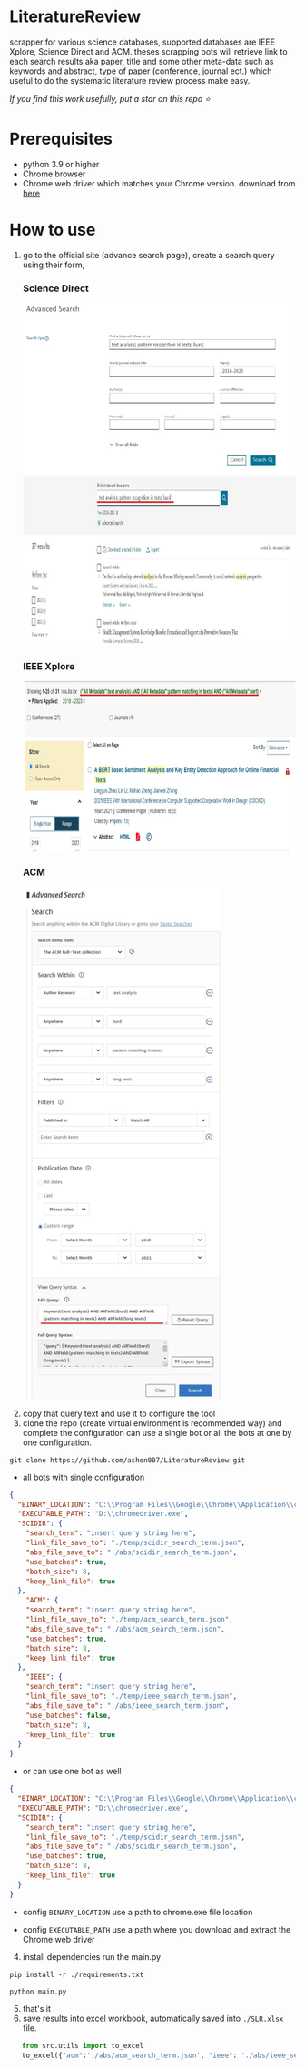 # LiteratureReview

scrapper for various science databases, supported databases are IEEE Xplore, Science Direct and
ACM. theses scrapping bots will retrieve link to each search results aka paper, title and some
other meta-data such as keywords and abstract, type of paper (conference, journal ect.) which
useful to do the systematic literature review process make easy.

_*If you find this work usefully, put a star on this repo ⭐*_

# Prerequisites

- python 3.9 or higher
- Chrome browser
- Chrome web driver which matches your Chrome version. download from [here](https://chromedriver.chromium.org/downloads/)

# How to use

1) go to the official site (advance search page), create a search query using their form,
   <P><h3>Science Direct</h3>
   <img height="300" src="demo\science direct adv search.jpg" width="600"/>
   <img height="300" src="demo\science direct adv search string.jpg" width="700"/></p>
   <P><h3>IEEE Xplore</h3>
   <img height="300" src="demo\ieee adv search string.jpg" width="700"/>
   <P><h3>ACM</h3>
   <img height="900" src="demo\acm adv search string.jpg" width="350"/></p>
2) copy that query text and use it to configure the tool
3) clone the repo (create virtual environment is recommended way) and complete the configuration
   can use a single bot or all the bots at one by one configuration.

```shell
git clone https://github.com/ashen007/LiteratureReview.git
```   
- all bots with single configuration

```json
{
  "BINARY_LOCATION": "C:\\Program Files\\Google\\Chrome\\Application\\chrome.exe",
  "EXECUTABLE_PATH": "D:\\chromedriver.exe",
  "SCIDIR": {
    "search_term": "insert query string here",
    "link_file_save_to": "./temp/scidir_search_term.json",
    "abs_file_save_to": "./abs/scidir_search_term.json",
    "use_batches": true,
    "batch_size": 8,
    "keep_link_file": true
  },
    "ACM": {
    "search_term": "insert query string here",
    "link_file_save_to": "./temp/acm_search_term.json",
    "abs_file_save_to": "./abs/acm_search_term.json",
    "use_batches": true,
    "batch_size": 8,
    "keep_link_file": true
  },
    "IEEE": {
    "search_term": "insert query string here",
    "link_file_save_to": "./temp/ieee_search_term.json",
    "abs_file_save_to": "./abs/ieee_search_term.json",
    "use_batches": false,
    "batch_size": 8,
    "keep_link_file": true
  }
}      
```

- or can use one bot as well

```json
{
  "BINARY_LOCATION": "C:\\Program Files\\Google\\Chrome\\Application\\chrome.exe",
  "EXECUTABLE_PATH": "D:\\chromedriver.exe",
  "SCIDIR": {
    "search_term": "insert query string here",
    "link_file_save_to": "./temp/scidir_search_term.json",
    "abs_file_save_to": "./abs/scidir_search_term.json",
    "use_batches": true,
    "batch_size": 8,
    "keep_link_file": true
  }
}
```

- config `BINARY_LOCATION`
    use a path to chrome.exe file location

- config `EXECUTABLE_PATH`
    use a path where you download and extract the Chrome web driver

4) install dependencies run the main.py

```shell
pip install -r ./requirements.txt
```

```shell
python main.py

```

5) that's it
6) save results into excel workbook, automatically saved into `./SLR.xlsx` file.
```python
   from src.utils import to_excel
   to_excel({"acm":'./abs/acm_search_term.json', "ieee": './abs/ieee_search_term.json', "science_direct": './abs/scidir_search_term.json'})
```
